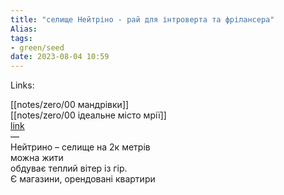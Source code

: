 ```yaml
---
title: "селище Нейтріно - рай для інтроверта та фрілансера"
Alias: 
tags:
- green/seed
date: 2023-08-04 10:59
---
```

Links:  

[[notes/zero/00 мандрівки]]  
[[notes/zero/00 ідеальне місто мрії]]  
[link](https://www.youtube.com/watch?v=fdrpTzl7pT4&list=WL&index=5)  
—  
Нейтрино – селище на 2к метрів  
можна жити  
обдуває теплий вітер із гір.  
Є магазини, орендовані квартири
